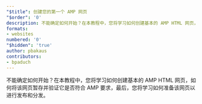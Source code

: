 ```yaml
---
"$title": 创建您的第一个 AMP 网页
"$order": '0'
description: 不能确定如何开始？在本教程中，您将学习如何创建基本的 AMP HTML 网页，如何将该网页暂存并验证它是否符合 AMP 要求，最后…
formats:
- websites
numbered: '0'
"$hidden": 'true'
author: pbakaus
contributors:
- bpaduch
---
```


不能确定如何开始？在本教程中，您将学习如何创建基本的 AMP HTML 网页，如何将该网页暂存并验证它是否符合 AMP 要求，最后，您将学习如何准备该网页以进行发布和分发。

